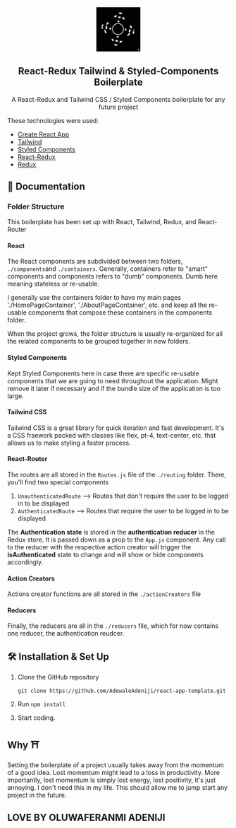 <div align="center">
  <img alt="Logo" src="./screen.png" width="100" />
</div>

<h2 align="center">
React-Redux Tailwind & Styled-Components Boilerplate
</h2>

<p align="center">
A React-Redux and Tailwind CSS / Styled Components boilerplate for any future project
</p>


These technologies were used:

- [Create React App](https://github.com/facebook/create-react-app)
- [Tailwind](https://www.tailwindcss.com/)
- [Styled Components](https://www.styled-components.com)
- [React-Redux](https://react-redux.js.org/)
- [Redux](https://redux.js.org/)

## 📖 Documentation 

### Folder Structure

This boilerplate has been set up with React, Tailwind, Redux, and React-Router

#### React

The React components are subdivided between two folders, ``` ./components```and ```./containers```. Generally, containers refer to "smart" components and components refers to "dumb" components. Dumb here meaning stateless or re-usable. 

I generally use the containers folder to have my main pages './HomePageContainer', './AboutPageContainer', etc. and keep all the re-usable components that compose these containers in the components folder. 

When the project grows, the folder structure is usually re-organized for all the related components to be grouped together in new folders.

#### Styled Components

Kept Styled Components here in case there are specific re-usable components that we are going to need throughout the application. Might remove it later if necessary and if the bundle size of the application is too large. 

#### Tailwind CSS

Tailwind CSS is a great library for quick iteration and fast development. It's a CSS fraework packed with classes like flex, pt-4, text-center, etc. that allows us to make styling a faster process. 

#### React-Router

The routes are all stored in the ```Routes.js``` file of the ```./routing``` folder. There, you'll find two special components

1. ```UnauthenticatedRoute``` --> Routes that don't require the user to be logged in to be displayed
2. ```AuthenticatedRoute``` --> Routes that require the user to be logged in to be displayed

The **Authentication state** is stored in the **authentication reducer** in the Redux store. It is passed down as a prop to the ```App.js``` component. Any call to the reducer with the respective action creator will trigger the **isAuthenticated** state to change and will show or hide components accordingly.

#### Action Creators

Actions creator functions are all stored in the ```./actionCreators``` file

#### Reducers

Finally, the reducers are all in the ```./reducers``` file, which for now contains one reducer, the authentication reudcer. 


## 🛠 Installation & Set Up

1. Clone the GitHub repository 

   ```
   git clone https://github.com/AdewaleAdeniji/react-app-template.git
   ```

2. Run ``` npm install ```

3. Start coding. 


## Why ⛩

Setting the boilerplate of a project usually takes away from the momentum of a good idea. Lost momentum might lead to a loss in productivity. More importantly, lost momentum is simply lost energy, lost positivity, it's just annoying. I don't need this in my life. This should allow me to jump start any project in the future.

## LOVE BY OLUWAFERANMI ADENIJI